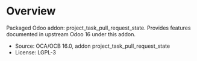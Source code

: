 # Overview

Packaged Odoo addon: project_task_pull_request_state. Provides features documented in upstream Odoo 16 under this addon.

- Source: OCA/OCB 16.0, addon project_task_pull_request_state
- License: LGPL-3
